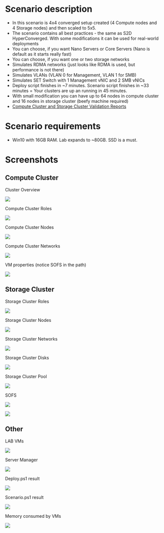 # Scenario description

* In this scenario is 4x4 converged setup created (4 Compute nodes and 4 Storage nodes) and then scaled to 5x5.
* The scenario contains all best practices - the same as S2D HyperConverged. With some modifications it can be used for real-world deployments
* You can choose, if you want Nano Servers or Core Servers (Nano is default as it starts really fast)
* You can choose, if you want one or two storage networks
* Simulates RDMA networks (just looks like RDMA is used, but performance is not there)
* Simulates VLANs (VLAN 0 for Management, VLAN 1 for SMB)
* Simulates SET Switch with 1 Management vNIC and 2 SMB vNICs
* Deploy script finishes in ~7 minutes. Scenario script finishes in ~33 minutes = Your clusters are up an running in 45 minutes.
* With small modification you can have up to 64 nodes in compute cluster and 16 nodes in storage cluster (beefy machine required)
* [Compute Cluster and Storage Cluster Validation Reports](/Scenarios/S2D%20Converged/Screenshots/ValidationReports.zip)

# Scenario requirements

* Win10 with 16GB RAM. Lab expands to ~80GB. SSD is a must.

# Screenshots

## Compute Cluster

Cluster Overview

![](/Scenarios/S2D%20Converged/Screenshots/ComputeClusterOverview.png)

Compute Cluster Roles

![](/Scenarios/S2D%20Converged/Screenshots/ComputeClusterRoles.png)

Compute Cluster Nodes

![](/Scenarios/S2D%20Converged/Screenshots/ComputeClusterNodes.png)

Compute Cluster Networks

![](/Scenarios/S2D%20Converged/Screenshots/ComputeClusterNetworks.png)

VM properties (notice SOFS in the path)

![](/Scenarios/S2D%20Converged/Screenshots/VMSettings.png)

## Storage Cluster

Storage Cluster Roles

![](/Scenarios/S2D%20Converged/Screenshots/StorageClusterRoles.png)

Storage Cluster Nodes

![](/Scenarios/S2D%20Converged/Screenshots/StorageClusterNodes.png)

Storage Cluster Networks

![](/Scenarios/S2D%20Converged/Screenshots/StorageClusterNetworks.png)

Storage Cluster Disks

![](/Scenarios/S2D%20Converged/Screenshots/StorageClusterDisks.png)

Storage Cluster Pool

![](/Scenarios/S2D%20Converged/Screenshots/StorageClusterPool.png)

SOFS

![](/Scenarios/S2D%20Converged/Screenshots/SOFS.png)

![](/Scenarios/S2D%20Converged/Screenshots/SOFSVMs.png)


## Other

LAB VMs

![](/Scenarios/S2D%20Converged/Screenshots/VMs_PowerShell.png)

Server Manager

![](/Scenarios/S2D%20Converged/Screenshots/ServerManager.png)

Deploy.ps1 result

![](/Scenarios/S2D%20Converged/Screenshots/Deploy.ps1_result.png)

Scenario.ps1 result

![](/Scenarios/S2D%20Converged/Screenshots/Scenario.ps1_result.png)

Memory consumed by VMs

![](/Scenarios/S2D%20Converged/Screenshots/MemoryConsumed.png)
